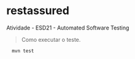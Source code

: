 # restassured
Atividade - ESD21 - Automated Software Testing


> Como executar o teste.
```
  mvn test
```

